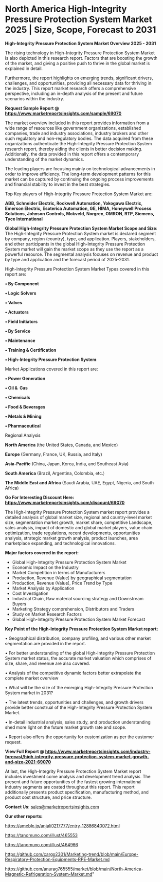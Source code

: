 # North America High-Integrity Pressure Protection System Market 2025 | Size, Scope, Forecast to 2031

<Strong> High-Integrity Pressure Protection System Market Overview 2025 - 2031</strong>

The rising technology in High-Integrity Pressure Protection System Market is also depicted in this research report. Factors that are boosting the growth of the market, and giving a positive push to thrive in the global market is explained in detail.

Furthermore, the report highlights on emerging trends, significant drivers, challenges, and opportunities, providing all necessary data for thriving in the industry. This report market research offers a comprehensive perspective, including an in-depth analysis of the present and future scenarios within the industry.

<strong>Request Sample Report @ <a href=https://www.marketreportsinsights.com/sample/69070>https://www.marketreportsinsights.com/sample/69070</a></strong>

The market overview included in this report provides information from a wide range of resources like government organizations, established companies, trade and industry associations, industry brokers and other such regulatory and non-regulatory bodies. The data acquired from these organizations authenticate the High-Integrity Pressure Protection System research report, thereby aiding the clients in better decision making. Additionally, the data provided in this report offers a contemporary understanding of the market dynamics.

The leading players are focusing mainly on technological advancements in order to improve efficiency. The long-term development patterns for this market can be captured by continuing the ongoing process improvements and financial stability to invest in the best strategies.

Top Key players of High-Integrity Pressure Protection System Market are:

<strong>ABB, Schneider Electric, Rockwell Automation, Yokogawa Electric, Emerson Electric, Esoterica Automation, GE, HIMA, Honeywell Process Solutions, Johnson Controls, Mokveld, Norgren, OMRON, RTP, Siemens, Tyco International</strong>

<strong><b>Global High-Integrity Pressure Protection System Market Scope and Size:</b></strong>
The High-Integrity Pressure Protection System market is declared segment by company, region (country), type, and application. Players, stakeholders, and other participants in the global High-Integrity Pressure Protection System market will gain the market scope as they use the report as a powerful resource. The segmental analysis focuses on revenue and product by type and application and the forecast period of 2025-2031.

High-Integrity Pressure Protection System Market Types covered in this report are:

<strong>• By Component

• Logic Solvers

• Valves

• Actuators

• Field Initiators

• By Service

• Maintenance

• Training & Certification

• High-Integrity Pressure Protection System</strong>

Market Applications covered in this report are:

<strong>• Power Generation

• Oil &  Gas

• Chemicals

• Food & Beverages 

• Metals & Mining

• Pharmaceutical</strong> 

Regional Analysis

<strong>North America</strong> (the United States, Canada, and Mexico)

<strong>Europe</strong> (Germany, France, UK, Russia, and Italy)

<strong>Asia-Pacific</strong> (China, Japan, Korea, India, and Southeast Asia)

<strong>South America</strong> (Brazil, Argentina, Colombia, etc.)

<strong>The Middle East and Africa</strong> (Saudi Arabia, UAE, Egypt, Nigeria, and South Africa)

<strong>Go For Interesting Discount Here: <a href=https://www.marketreportsinsights.com/discount/69070>https://www.marketreportsinsights.com/discount/69070</a></strong>

The High-Integrity Pressure Protection System market report provides a detailed analysis of global market size, regional and country-level market size, segmentation market growth, market share, competitive Landscape, sales analysis, impact of domestic and global market players, value chain optimization, trade regulations, recent developments, opportunities analysis, strategic market growth analysis, product launches, area marketplace expanding, and technological innovations.

<strong><b>Major factors covered in the report:</b></strong>
<ul>
  <li>Global High-Integrity Pressure Protection System Market </li>
  <li>Economic Impact on the Industry</li>
  <li>Market Competition in terms of Manufacturers</li>
  <li>Production, Revenue (Value) by geographical segmentation</li>
  <li>Production, Revenue (Value), Price Trend by Type</li>
  <li>Market Analysis by Application</li>
  <li>Cost Investigation</li>
  <li>Industrial Chain, Raw material sourcing strategy and Downstream Buyers</li>
  <li>Marketing Strategy comprehension, Distributors and Traders</li>
  <li>Study on Market Research Factors</li>
  <li>Global High-Integrity Pressure Protection System Market Forecast</li>
</ul>

<strong><b>Key Point of the High-Integrity Pressure Protection System Market report:</b></strong>

• Geographical distribution, company profiling, and various other market segmentation are provided in the report.

• For better understanding of the global High-Integrity Pressure Protection System market status, the accurate market valuation which comprises of size, share, and revenue are also covered.

• Analysis of the competitive dynamic factors better extrapolate the complete market overview

• What will be the size of the emerging High-Integrity Pressure Protection System market in 2031?

• The latest trends, opportunities and challenges, and growth drivers provide better construal of the High-Integrity Pressure Protection System Market.

• In-detail industrial analysis, sales study, and production understanding shed more light on the future market growth rate and scope.

• Report also offers the opportunity for customization as per the customer request.

<strong><b>View Full Report @ <a href=https://www.marketreportsinsights.com/industry-forecast/high-integrity-pressure-protection-system-market-growth-and-size-2021-69070>https://www.marketreportsinsights.com/industry-forecast/high-integrity-pressure-protection-system-market-growth-and-size-2021-69070</a></b></strong>


At last, the High-Integrity Pressure Protection System Market report includes investment come analysis and development trend analysis. The present and future opportunities of the fastest growing international industry segments are coated throughout this report. This report additionally presents product specification, manufacturing method, and product cost structure, and price structure.

<strong>Contact Us:</strong>
sales@marketreportsinsights.com

<strong>Our other reports:</strong>

<a href=https://ameblo.jp/anjali0217777/entry-12886840072.html>https://ameblo.jp/anjali0217777/entry-12886840072.html</a>

<a href=https://tanomuno.com/illust/465553>https://tanomuno.com/illust/465553</a>

<a href=https://tanomuno.com/illust/464966>https://tanomuno.com/illust/464966</a>

<a href=https://github.com/cargo2301/Marketing-trend/blob/main/Europe-Respiratory-Protection-Equipments-RPE-Market.md>https://github.com/cargo2301/Marketing-trend/blob/main/Europe-Respiratory-Protection-Equipments-RPE-Market.md</a>

<a href=https://github.com/anurag765555/market/blob/main/North-America-Magnetic-Refrigeration-System-Market.md>https://github.com/anurag765555/market/blob/main/North-America-Magnetic-Refrigeration-System-Market.md</a>"
